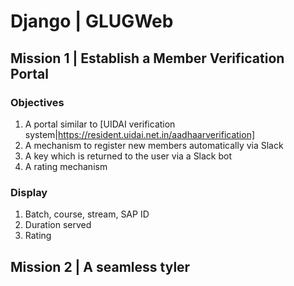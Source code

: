 # Django | GLUGWeb

## Mission 1 | Establish a Member Verification Portal

### Objectives

1. A portal similar to [UIDAI verification system|https://resident.uidai.net.in/aadhaarverification]
2. A mechanism to register new members automatically via Slack
3. A key which is returned to the user via a Slack bot
4. A rating mechanism

### Display

1. Batch, course, stream, SAP ID
2. Duration served
3. Rating

## Mission 2 | A seamless tyler
